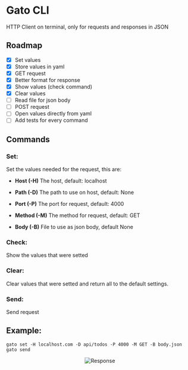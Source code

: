 # Gato CLI

HTTP Client on terminal, only for requests and responses in JSON

## Roadmap
- [x] Set values
- [x] Store values in yaml
- [x] GET request
- [x] Better format for response
- [x] Show values (check command)
- [x] Clear values
- [ ] Read file for json body
- [ ] POST request
- [ ] Open values directly from yaml
- [ ] Add tests for every command

## Commands
### Set:
Set the values needed for the request, this are:

- **Host (-H)** The host, default: localhost

- **Path (-D)** The path to use on host, default: None 

- **Port (-P)** The port for request, default: 4000

- **Method (-M)** The method for request, default: GET 

- **Body (-B)** File to use as json body, default None

### Check:
Show the values that were setted

### Clear:
Clear values that were setted and return all to the default settings.

### Send:
Send request

## Example:

```
gato set -H localhost.com -D api/todos -P 4000 -M GET -B body.json
gato send
```
<p align="center">
  <img src="https://github.com/user-attachments/assets/1cfcb045-b4da-4546-9ce9-4d9a638be93c", alt="Response" />
</p>
